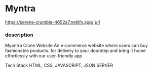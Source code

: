# Myntra

https://serene-crumble-4652a7.netlify.app/
<a href="https://serene-crumble-4652a7.netlify.app/">url </a>
<h3>description</h3>
<p></p>Myantra Clone Website
An e-commerce website where users can buy fashionable products. for delivery to your doorstep and bring it home effortlessly with our user-friendly app

Tech Stack
HTML, CSS, JAVASCRIPT, JSON SERVER
</p>
